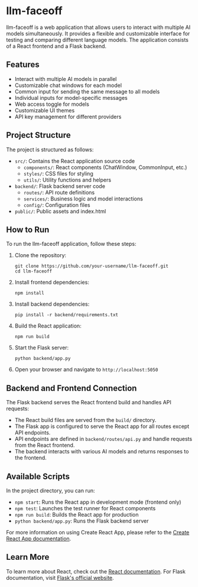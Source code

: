 # llm-faceoff

llm-faceoff is a web application that allows users to interact with multiple AI models simultaneously. It provides a flexible and customizable interface for testing and comparing different language models. The application consists of a React frontend and a Flask backend.

## Features

- Interact with multiple AI models in parallel
- Customizable chat windows for each model
- Common input for sending the same message to all models
- Individual inputs for model-specific messages
- Web access toggle for models
- Customizable UI themes
- API key management for different providers

## Project Structure

The project is structured as follows:

- `src/`: Contains the React application source code
  - `components/`: React components (ChatWindow, CommonInput, etc.)
  - `styles/`: CSS files for styling
  - `utils/`: Utility functions and helpers
- `backend/`: Flask backend server code
  - `routes/`: API route definitions
  - `services/`: Business logic and model interactions
  - `config/`: Configuration files
- `public/`: Public assets and index.html

## How to Run

To run the llm-faceoff application, follow these steps:

1. Clone the repository:
   ```
   git clone https://github.com/your-username/llm-faceoff.git
   cd llm-faceoff
   ```

2. Install frontend dependencies:
   ```
   npm install
   ```

3. Install backend dependencies:
   ```
   pip install -r backend/requirements.txt
   ```

4. Build the React application:
   ```
   npm run build
   ```

5. Start the Flask server:
   ```
   python backend/app.py
   ```

6. Open your browser and navigate to `http://localhost:5050`

## Backend and Frontend Connection

The Flask backend serves the React frontend build and handles API requests:

- The React build files are served from the `build/` directory.
- The Flask app is configured to serve the React app for all routes except API endpoints.
- API endpoints are defined in `backend/routes/api.py` and handle requests from the React frontend.
- The backend interacts with various AI models and returns responses to the frontend.

## Available Scripts

In the project directory, you can run:

- `npm start`: Runs the React app in development mode (frontend only)
- `npm test`: Launches the test runner for React components
- `npm run build`: Builds the React app for production
- `python backend/app.py`: Runs the Flask backend server

For more information on using Create React App, please refer to the [Create React App documentation](https://facebook.github.io/create-react-app/docs/getting-started).

## Learn More

To learn more about React, check out the [React documentation](https://reactjs.org/).
For Flask documentation, visit [Flask's official website](https://flask.palletsprojects.com/).
